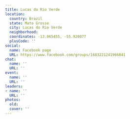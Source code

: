```yaml
---
title: Lucas do Rio Verde
location:
  country: Brazil
  state: Mato Grosso
  city: Lucas do Rio Verde
  neighborhood: 
  coordinates: -13.065455, -55.920077
  plusCode: ''
social:
  name: Facebook page
  URL: https://www.facebook.com/groups/1683221241966841
chat:
  name: ''
  URL: ''
event:
  name: ''
  URL: ''
leaders:
- name: ''
  URL: ''
photos:
  old: 
  cover: ''
---
```

